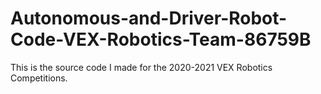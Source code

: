 # Autonomous-and-Driver-Robot-Code-VEX-Robotics-Team-86759B
This is the source code I made for the 2020-2021 VEX Robotics Competitions.
